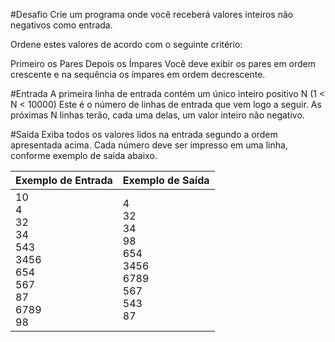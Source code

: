 #Desafio
Crie um programa onde você receberá valores inteiros não negativos como entrada.

Ordene estes valores de acordo com o seguinte critério:

Primeiro os Pares
Depois os Ímpares
Você deve exibir os pares em ordem crescente e na sequência os ímpares em ordem decrescente.

#Entrada
A primeira linha de entrada contém um único inteiro positivo N (1 < N < 10000) Este é o número de linhas de entrada que vem logo a seguir. As próximas N linhas terão, cada uma delas, um valor inteiro não negativo.

#Saída
Exiba todos os valores lidos na entrada segundo a ordem apresentada acima. Cada número deve ser impresso em uma linha, conforme exemplo de saída abaixo.

 
Exemplo de Entrada	|Exemplo de Saída
---|---
10<br>4<br>32<br>34<br>543<br>3456<br>654<br>567<br>87<br>6789<br>98<br> | 4<br>32<br>34<br>98<br>654<br>3456<br>6789<br>567<br>543<br>87<br>